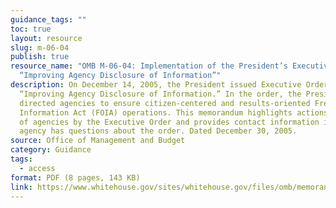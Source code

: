 ```yaml
---
guidance_tags: ""
toc: true
layout: resource
slug: m-06-04
publish: true
resource_name: "OMB M-06-04: Implementation of the President’s Executive Order
  “Improving Agency Disclosure of Information”"
description: On December 14, 2005, the President issued Executive Order 13392,
  “Improving Agency Disclosure of Information.” In the order, the President
  directed agencies to ensure citizen-centered and results-oriented Freedom of
  Information Act (FOIA) operations. This memorandum highlights actions required
  of agencies by the Executive Order and provides contact information if your
  agency has questions about the order. Dated December 30, 2005.
source: Office of Management and Budget
category: Guidance
tags:
  - access
format: PDF (8 pages, 143 KB)
link: https://www.whitehouse.gov/sites/whitehouse.gov/files/omb/memoranda/2006/m06-04.pdf
---
```

